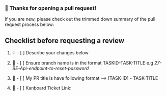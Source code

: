 ### 👋 Thanks for opening a pull request!

If you are new, please check out the trimmed down summary of the pull request process below:

## Checklist before requesting a review
1. 💡 - [ ] Describe your changes below

1. 🌱 - [ ] Ensure branch name is in the format
    TASKID-TASK-TITLE e.g
    *27-BE-Api-endpoint-to-reset-password*

1. 📛 - [ ] My PR title is have following format ==> [TASK-ID] - TASK-TITLE

1. 🔗 - [ ] Kanboard Ticket Link:

